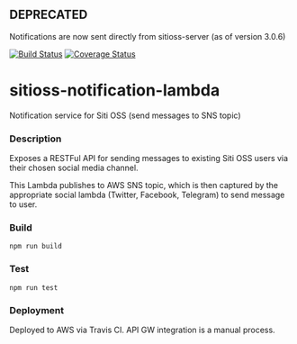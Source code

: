 ## DEPRECATED
Notifications are now sent directly from sitioss-server (as of version 3.0.6)

[![Build Status](https://travis-ci.org/urbanriskmap/cognicity-notification-lambda.svg?branch=master)](https://travis-ci.org/urbanriskmap/cognicity-notification-lambda) [![Coverage Status](https://coveralls.io/repos/github/urbanriskmap/cognicity-notification-lambda/badge.svg?branch=master)](https://coveralls.io/github/urbanriskmap/cognicity-notification-lambda?branch=master)

# sitioss-notification-lambda
Notification service for Siti OSS (send messages to SNS topic)

### Description
Exposes a RESTFul API for sending messages to existing Siti OSS users via their chosen social media channel.

This Lambda publishes to AWS SNS topic, which is then captured by the appropriate social lambda (Twitter, Facebook, Telegram) to send message to user.

### Build
`npm run build`

### Test
`npm run test`

### Deployment
Deployed to AWS via Travis CI. API GW integration is a manual process.

